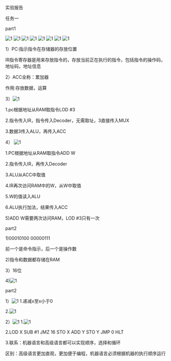 实验报告

任务一

part1

![1](images/lab01-1.png)
![1](images/lab01-2.png)
![1](images/lab01-3.png)
![1](images/lab01-4.png)
![1](images/lab01-5.png)
![1](images/lab01-6.png)
![1](images/lab01-7.png)
![1](images/lab01-8.png)


1）PC:指示指令在存储器的存放位置

IR指令寄存器是用来存放指令的，存放当前正在执行的指令，包括指令的操作码，地址码，地址信息 

2）ACC全称：累加器

作用:存放数据，运算

3）![1](images/lab01.png)

1.pc根据地址从RAM取指令LOD #3 

2.指令传入IR，指令传入Decoder，无需取址，3直接传入MUX 

3.数据3传入ALU，再传入ACC

4）
![1](images/lab02.png)

1.PC根据地址从RAM取指令ADD W 

2.指令传入IR，再传入Decoder 

3.ALU从ACC中取值 

4.IR再次访问RAM中的W，从W中取值 

5.W的值读入ALU 

6.ALU执行加法，结果传入ACC

5)ADD W需要两次访问RAM，LOD #3只有一次 

part2

1)00010100 00000111 

前一个是命令指示，后一个是操作数

2)指令和数据都存储在RAM

3）16位

4)![1](images/lab03.png)

part2

1）![1](images/lab02-1.png)
1.递减x至x小于0

2.![1](images/lab04.png)

2）![1](images/lab02-2.png)
1.![1](images/lab05.png)

2.LOD X
SUB #1
JMZ 16
STO X
ADD Y
STO Y
JMP 0
HLT 

3.联系：机器语言和高级语言都可以实现顺序，选择和循环

区别：高级语言更加直观，更加便于编程，机器语言必须根据机器的执行顺序运行
